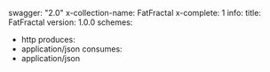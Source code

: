 swagger: "2.0"
x-collection-name: FatFractal
x-complete: 1
info:
  title: FatFractal
  version: 1.0.0
schemes:
- http
produces:
- application/json
consumes:
- application/json